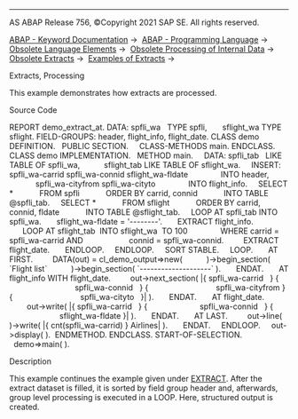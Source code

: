   

* * *

AS ABAP Release 756, ©Copyright 2021 SAP SE. All rights reserved.

[ABAP - Keyword Documentation](javascript:call_link\('abenabap.htm'\)) →  [ABAP - Programming Language](javascript:call_link\('abenabap_reference.htm'\)) →  [Obsolete Language Elements](javascript:call_link\('abenabap_obsolete.htm'\)) →  [Obsolete Processing of Internal Data](javascript:call_link\('abendata_internal_obsolete.htm'\)) →  [Obsolete Extracts](javascript:call_link\('abenabap_extracts_extended.htm'\)) →  [Examples of Extracts](javascript:call_link\('abenextract_abexas.htm'\)) → 

Extracts, Processing

This example demonstrates how extracts are processed.

Source Code

REPORT demo\_extract\_at.
DATA: spfli\_wa   TYPE spfli,
      sflight\_wa TYPE sflight.
FIELD-GROUPS: header, flight\_info, flight\_date.
CLASS demo DEFINITION.
  PUBLIC SECTION.
    CLASS-METHODS main.
ENDCLASS.
CLASS demo IMPLEMENTATION.
  METHOD main.
    DATA: spfli\_tab   LIKE TABLE OF spfli\_wa,
          sflight\_tab LIKE TABLE OF sflight\_wa.
    INSERT: spfli\_wa-carrid spfli\_wa-connid sflight\_wa-fldate
              INTO header,
            spfli\_wa-cityfrom spfli\_wa-cityto
              INTO flight\_info.
    SELECT \*
           FROM spfli
           ORDER BY carrid, connid
           INTO TABLE @spfli\_tab.
    SELECT \*
           FROM sflight
           ORDER BY carrid, connid, fldate
           INTO TABLE @sflight\_tab.
    LOOP AT spfli\_tab INTO spfli\_wa.
      sflight\_wa-fldate = '--------'.
      EXTRACT flight\_info.
      LOOP AT sflight\_tab  INTO sflight\_wa  TO 100
              WHERE carrid = spfli\_wa-carrid AND
                    connid = spfli\_wa-connid.
        EXTRACT flight\_date.
      ENDLOOP.
    ENDLOOP.
    SORT STABLE.
    LOOP.
      AT FIRST.
        DATA(out) = cl\_demo\_output=>new(
          )->begin\_section( \`Flight list\`
          )->begin\_section( \`--------------------\` ).
      ENDAT.
      AT flight\_info WITH flight\_date.
        out->next\_section( |{ spfli\_wa-carrid   } {
                              spfli\_wa-connid   } {
                              spfli\_wa-cityfrom } {
                              spfli\_wa-cityto   }| ).
      ENDAT.
      AT flight\_date.
        out->write( |{ spfli\_wa-carrid   } {
                       spfli\_wa-connid   } {
                       sflight\_wa-fldate }| ).
      ENDAT.
      AT LAST.
        out->line( )->write( |{ cnt(spfli\_wa-carrid) } Airlines| ).
      ENDAT.
    ENDLOOP.
    out->display( ).  ENDMETHOD.
ENDCLASS.
START-OF-SELECTION.
  demo=>main( ).

Description

This example continues the example given under [EXTRACT](javascript:call_link\('abapextract.htm'\)). After the extract dataset is filled, it is sorted by field group header and, afterwards, group level processing is executed in a LOOP. Here, structured output is created.